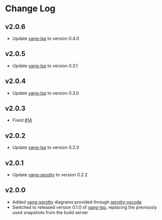 # Change Log

## v2.0.6

 * Update [yang-lsp](https://github.com/theia-ide/yang-lsp) to version 0.4.0
## v2.0.5

 * Update [yang-lsp](https://github.com/theia-ide/yang-lsp) to version 0.3.1
## v2.0.4

 * Update [yang-lsp](https://github.com/theia-ide/yang-lsp) to version 0.3.0

## v2.0.3

 * Fixed [#14](https://github.com/theia-ide/yang-vscode/issues/14)

## v2.0.2

 * Update [yang-lsp](https://github.com/theia-ide/yang-lsp) to version 0.2.0

## v2.0.1

 * Update [yang-sprotty](https://github.com/theia-ide/yang-sprotty) to version 0.2.2

## v2.0.0

 * Added [yang-sprotty](https://github.com/theia-ide/yang-sprotty) diagrams provided through [sprotty-vscode](https://github.com/eclipse/sprotty-vscode)
 * Switched to released version 0.1.0 of [yang-lsp](https://github.com/theia-ide/yang-lsp), replacing the previously used snapshots from the build server
